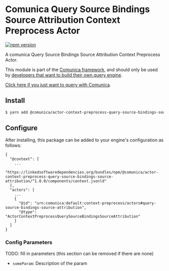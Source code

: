 # Comunica Query Source Bindings Source Attribution Context Preprocess Actor

[![npm version](https://badge.fury.io/js/%40comunica%2Factor-context-preprocess-query-source-bindings-source-attribution.svg)](https://www.npmjs.com/package/@comunica/actor-context-preprocess-query-source-bindings-source-attribution)

A comunica Query Source Bindings Source Attribution Context Preprocess Actor.

This module is part of the [Comunica framework](https://github.com/comunica/comunica),
and should only be used by [developers that want to build their own query engine](https://comunica.dev/docs/modify/).

[Click here if you just want to query with Comunica](https://comunica.dev/docs/query/).

## Install

```bash
$ yarn add @comunica/actor-context-preprocess-query-source-bindings-source-attribution
```

## Configure

After installing, this package can be added to your engine's configuration as follows:
```text
{
  "@context": [
    ...
    "https://linkedsoftwaredependencies.org/bundles/npm/@comunica/actor-context-preprocess-query-source-bindings-source-attribution/^1.0.0/components/context.jsonld"
  ],
  "actors": [
    ...
    {
      "@id": "urn:comunica:default:context-preprocess/actors#query-source-bindings-source-attribution",
      "@type": "ActorContextPreprocessQuerySourceBindingsSourceAttribution"
    }
  ]
}
```

### Config Parameters

TODO: fill in parameters (this section can be removed if there are none)

* `someParam`: Description of the param
